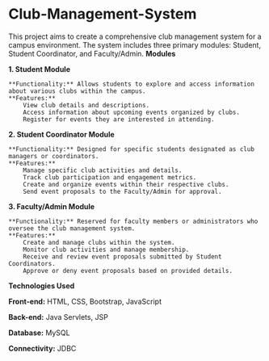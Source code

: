 # Club-Management-System

This project aims to create a comprehensive club management system for a campus environment. The system includes three primary modules: Student, Student Coordinator, and Faculty/Admin.
**Modules**

**1. Student Module**

    **Functionality:** Allows students to explore and access information about various clubs within the campus.
    **Features:**
        View club details and descriptions.
        Access information about upcoming events organized by clubs.
        Register for events they are interested in attending.

**2. Student Coordinator Module**

    **Functionality:** Designed for specific students designated as club managers or coordinators.
    **Features:**
        Manage specific club activities and details.
        Track club participation and engagement metrics.
        Create and organize events within their respective clubs.
        Send event proposals to the Faculty/Admin for approval.

**3. Faculty/Admin Module**

    **Functionality:** Reserved for faculty members or administrators who oversee the club management system.
    **Features:**
        Create and manage clubs within the system.
        Monitor club activities and manage membership.
        Receive and review event proposals submitted by Student Coordinators.
        Approve or deny event proposals based on provided details.

**Technologies Used**

**Front-end:** HTML, CSS, Bootstrap, JavaScript

**Back-end:** Java Servlets, JSP

**Database:** MySQL

**Connectivity:** JDBC
